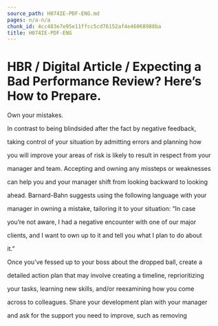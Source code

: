 ```yaml
---
source_path: H074IE-PDF-ENG.md
pages: n/a-n/a
chunk_id: 4cc483e7e95e11ffcc5cd76152af4e46068988ba
title: H074IE-PDF-ENG
---
```

# HBR / Digital Article / Expecting a Bad Performance Review? Here’s How to Prepare.

Own your mistakes.

In contrast to being blindsided after the fact by negative feedback,

taking control of your situation by admitting errors and planning how

you will improve your areas of risk is likely to result in respect from your

manager and team. Accepting and owning any missteps or weaknesses

can help you and your manager shift from looking backward to looking

ahead. Barnard-Bahn suggests using the following language with your

manager in owning a mistake, tailoring it to your situation: “In case

you’re not aware, I had a negative encounter with one of our major

clients, and I want to own up to it and tell you what I plan to do about

it.”

Once you’ve fessed up to your boss about the dropped ball, create a

detailed action plan that may involve creating a timeline, reprioritizing

your tasks, learning new skills, and/or reexamining how you come

across to colleagues. Share your development plan with your manager

and ask for the support you need to improve, such as removing

